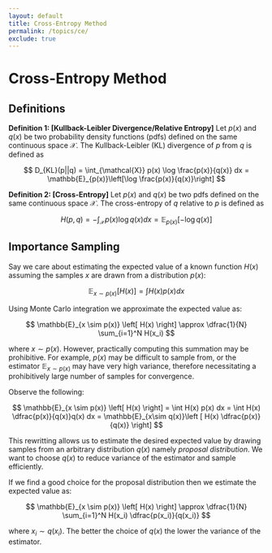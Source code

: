 ```yaml
---
layout: default
title: Cross-Entropy Method
permalink: /topics/ce/
exclude: true
---
```


# Cross-Entropy Method

## Definitions

$\textbf{Definition 1: [Kullback-Leibler Divergence/Relative Entropy]}$ Let $p(x)$ and $q(x)$ be two probability density functions (pdfs) defined on the same continuous space $\mathcal{X}$. The Kullback-Leibler (KL) divergence of $p$ from $q$ is defined as

$$
D_{KL}(p||q) = \int_{\mathcal{X}} p(x) \log \frac{p(x)}{q(x)} dx = \mathbb{E}_{p(x)}\left[\log \frac{p(x)}{q(x)}\right]
$$

$\textbf{Definition 2: [Cross-Entropy]}$ Let $p(x)$ and $q(x)$ be two pdfs defined on the same continuous space $\mathcal{X}$. The cross-entropy of $q$ relative to $p$ is defined as

$$
H(p, q) = -\int_{\mathcal{X}} p(x) \log q(x) dx = \mathbb{E}_{p(x)}\left[-\log q(x)\right]
$$

## Importance Sampling

Say we care about estimating the expected value of a known function $H(x)$ assuming the samples $x$ are drawn from a distribution $p(x)$:

$$
\mathbb{E}_{x \sim p(x)} \left[ H(x) \right] = \int H(x) p(x) dx
$$

Using Monte Carlo integration we approximate the expected value as:

$$
\mathbb{E}_{x \sim p(x)} \left[ H(x) \right] \approx \dfrac{1}{N} \sum_{i=1}^N H(x_i)
$$

where $x \sim p(x)$. However, practically computing this summation may be prohibitive. For example, $p(x)$ may be difficult to sample from, or the estimator $\mathbb{E}_{x \sim p(x)}$ may have very high variance, therefore necessitating a prohibitively large number of samples for convergence. 

Observe the following:

$$
\mathbb{E}_{x \sim p(x)} \left[ H(x) \right] =
\int H(x) p(x) dx = \int H(x) \dfrac{p(x)}{q(x)}q(x) dx = \mathbb{E}_{x\sim q(x)}\left [ H(x) \dfrac{p(x)}{q(x)} \right]
$$

This rewritting allows us to estimate the desired expected value by drawing samples from an arbitrary distribution $q(x)$ namely $\textit{proposal distribution}$. We want to choose $q(x)$ to reduce variance of the estimator and sample efficiently. 

If we find a good choice for the proposal distribution then we estimate the expected value as:

$$
\mathbb{E}_{x \sim p(x)} \left[ H(x) \right] \approx
\dfrac{1}{N} \sum_{i=1}^N H(x_i) \dfrac{p(x_i)}{q(x_i)}
$$ 

where $x_i \sim q(x_i)$. The better the choice of $q(x)$ the lower the variance of the estimator.

